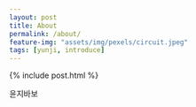 ```yaml
---
layout: post
title: About
permalink: /about/
feature-img: "assets/img/pexels/circuit.jpeg"
tags: [yunji, introduce]
---
```


{% include post.html %}

윤지바보
